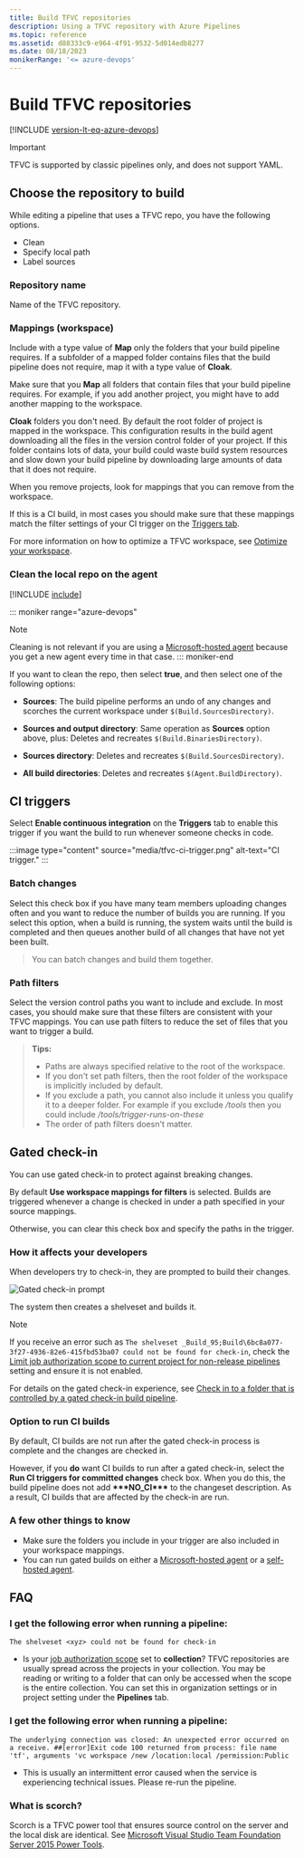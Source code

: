 ```yaml
---
title: Build TFVC repositories
description: Using a TFVC repository with Azure Pipelines
ms.topic: reference
ms.assetid: d88333c9-e964-4f91-9532-5d014edb8277
ms.date: 08/18/2023
monikerRange: '<= azure-devops'
---
```


# Build TFVC repositories

[!INCLUDE [version-lt-eq-azure-devops](../../includes/version-lt-eq-azure-devops.md)]

> [!IMPORTANT]
> TFVC is supported by classic pipelines only, and does not support YAML.



## Choose the repository to build

While editing a pipeline that uses a TFVC repo, you have the following options.

* Clean
* Specify local path
* Label sources

### Repository name

Name of the TFVC repository.

### Mappings (workspace)

Include with a type value of **Map** only the folders that your build pipeline requires. If a subfolder of a mapped folder contains files that the build pipeline does not require, map it with a type value of **Cloak**.

Make sure that you **Map** all folders that contain files that your build pipeline requires. For example, if you add another project, you might have to add another mapping to the workspace.

**Cloak** folders you don't need. By default the root folder of project is mapped in the workspace. This configuration results in the build agent downloading all the files in the version control folder of your project. If this folder contains lots of data, your build could waste build system resources and slow down your build pipeline by downloading large amounts of data that it does not require.

When you remove projects, look for mappings that you can remove from the workspace.

If this is a CI build, in most cases you should make sure that these mappings match the filter settings of your CI trigger on the [Triggers tab](../build/triggers.md).

For more information on how to optimize a TFVC workspace, see [Optimize your workspace](../../repos/tfvc/optimize-your-workspace.md).

### Clean the local repo on the agent

[!INCLUDE [include](includes/build-clean-intro.md)]

::: moniker range="azure-devops"
> [!NOTE]
> Cleaning is not relevant if you are using a [Microsoft-hosted agent](../agents/hosted.md) because you get a new agent every time in that case.
::: moniker-end


If you want to clean the repo, then select **true**, and then select one of the following options:

* **Sources**: The build pipeline performs an undo of any changes and scorches the current workspace under `$(Build.SourcesDirectory)`.

* **Sources and output directory**: Same operation as **Sources** option above, plus: Deletes and recreates `$(Build.BinariesDirectory)`.

* **Sources directory**: Deletes and recreates `$(Build.SourcesDirectory)`.

* **All build directories**: Deletes and recreates `$(Agent.BuildDirectory)`.

## CI triggers

Select **Enable continuous integration** on the **Triggers** tab to enable this trigger if you want the build to run whenever someone checks in code.

:::image type="content" source="media/tfvc-ci-trigger.png" alt-text="CI trigger." :::

### Batch changes

Select this check box if you have many team members uploading changes often and you want to reduce the number of builds you are running. If you select this option, when a build is running, the system waits until the build is completed and then queues another build of all changes that have not yet been built.

> You can batch changes and build them together.

### Path filters

Select the version control paths you want to include and exclude. In most cases, you should make sure that these filters are consistent with your TFVC mappings. You can use path filters to reduce the set of files that you want to trigger a build.

> **Tips:**
>  * Paths are always specified relative to the root of the workspace.
>  * If you don't set path filters, then the root folder of the workspace is implicitly included by default.
>  * If you exclude a path, you cannot also include it unless you qualify it to a deeper folder. For example if you exclude _/tools_ then you could include _/tools/trigger-runs-on-these_
>  * The order of path filters doesn't matter.

<h2 id="gated">Gated check-in</h2>

You can use gated check-in to protect against breaking changes.

By default **Use workspace mappings for filters** is selected. Builds are triggered whenever a change is checked in under a path specified in your source mappings.

Otherwise, you can clear this check box and specify the paths in the trigger.

### How it affects your developers

When developers try to check-in, they are prompted to build their changes.

![Gated check-in prompt](media/tfvc-gated-check-in-prompt.png)

The system then creates a shelveset and builds it.

> [!NOTE]
> If you receive an error such as `The shelveset _Build_95;Build\6bc8a077-3f27-4936-82e6-415fbd53ba07 could not be found for check-in`, check the [Limit job authorization scope to current project for non-release pipelines](../process/access-tokens.md#job-authorization-scope) setting and ensure it is not enabled.

For details on the gated check-in experience, see [Check in to a folder that is controlled by a gated check-in build pipeline](../../repos/tfvc/check-folder-controlled-by-gated-check-build-process.md).

### Option to run CI builds

By default, CI builds are not run after the gated check-in process is complete and the changes are checked in.

However, if you **do** want CI builds to run after a gated check-in, select the **Run CI triggers for committed changes** check box. When you do this, the build pipeline does not add **&#42;&#42;&#42;NO_CI&#42;&#42;&#42;** to the changeset description. As a result, CI builds that are affected by the check-in are run.

### A few other things to know

* Make sure the folders you include in your trigger are also included in your workspace mappings.
* You can run gated builds on either a [Microsoft-hosted agent](../agents/hosted.md) or a [self-hosted agent](../agents/agents.md).

## FAQ  

<!-- BEGINSECTION class="md-qanda" -->

### I get the following error when running a pipeline: 

`The shelveset <xyz> could not be found for check-in`

- Is your [job authorization scope](../process/access-tokens.md#job-authorization-scope) set to **collection**? TFVC repositories are usually spread across the projects in your collection. You may be reading or writing to a folder that can only be accessed when the scope is the entire collection. You can set this in organization settings or in project setting under the **Pipelines** tab.

### I get the following error when running a pipeline:

`The underlying connection was closed: An unexpected error occurred on a receive.
##[error]Exit code 100 returned from process: file name 'tf', arguments 'vc workspace /new /location:local /permission:Public`

- This is usually an intermittent error caused when the service is experiencing technical issues. Please re-run the pipeline.

### What is scorch?

Scorch is a TFVC power tool that ensures source control on the server and the local disk are identical. See [Microsoft Visual Studio Team Foundation Server 2015 Power Tools](https://marketplace.visualstudio.com/items?itemName=TFSPowerToolsTeam.MicrosoftVisualStudioTeamFoundationServer2015Power).

<!-- ENDSECTION -->

